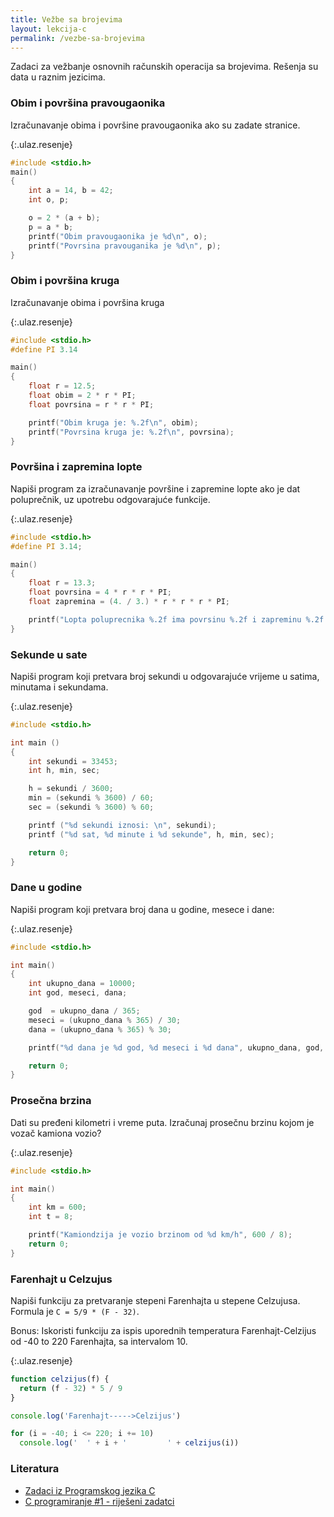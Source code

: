 ```yaml
---
title: Vežbe sa brojevima
layout: lekcija-c
permalink: /vezbe-sa-brojevima
---
```


Zadaci za vežbanje osnovnih računskih operacija sa brojevima. Rešenja su data u raznim jezicima.

### Obim i površina pravougaonika

Izračunavanje obima i površine pravougaonika ako su zadate stranice.

{:.ulaz.resenje}
```c
#include <stdio.h>
main()
{
    int a = 14, b = 42;
    int o, p;

    o = 2 * (a + b);
    p = a * b;
    printf("Obim pravougaonika je %d\n", o);
    printf("Povrsina pravouganika je %d\n", p);
}
```

### Obim i površina kruga

Izračunavanje obima i površina kruga

{:.ulaz.resenje}
```c
#include <stdio.h>
#define PI 3.14

main()
{
    float r = 12.5;
    float obim = 2 * r * PI;
    float povrsina = r * r * PI;

    printf("Obim kruga je: %.2f\n", obim);
    printf("Povrsina kruga je: %.2f\n", povrsina);
}
```

### Površina i zapremina lopte

Napiši program za izračunavanje površine i zapremine lopte ako je dat poluprečnik, uz upotrebu odgovarajuće funkcije.

{:.ulaz.resenje}
```c
#include <stdio.h>
#define PI 3.14;

main()
{
    float r = 13.3;
    float povrsina = 4 * r * r * PI;
    float zapremina = (4. / 3.) * r * r * r * PI;

    printf("Lopta poluprecnika %.2f ima povrsinu %.2f i zapreminu %.2f!", r, povrsina, zapremina);
}
```

### Sekunde u sate

Napiši program koji pretvara broj sekundi u odgovarajuće vrijeme u satima, minutama i sekundama.

{:.ulaz.resenje}
```c
#include <stdio.h>

int main ()
{
    int sekundi = 33453;
    int h, min, sec;

    h = sekundi / 3600;
    min = (sekundi % 3600) / 60;
    sec = (sekundi % 3600) % 60;

    printf ("%d sekundi iznosi: \n", sekundi);
    printf ("%d sat, %d minute i %d sekunde", h, min, sec);

    return 0;
}
```

### Dane u godine

Napiši program koji pretvara broj dana u godine, mesece i dane:

{:.ulaz.resenje}
```c
#include <stdio.h>

int main()
{
    int ukupno_dana = 10000;
    int god, meseci, dana;

    god  = ukupno_dana / 365;
    meseci = (ukupno_dana % 365) / 30;
    dana = (ukupno_dana % 365) % 30;

    printf("%d dana je %d god, %d meseci i %d dana", ukupno_dana, god, meseci, dana);

    return 0;
}
```

### Prosečna brzina

Dati su pređeni kilometri i vreme puta. Izračunaj prosečnu brzinu kojom je vozač kamiona vozio?

{:.ulaz.resenje}
```c
#include <stdio.h>

int main()
{
    int km = 600;
    int t = 8;

    printf("Kamiondzija je vozio brzinom od %d km/h", 600 / 8);
    return 0;
}
```

### Farenhajt u Celzujus

Napiši funkciju za pretvaranje stepeni Farenhajta u stepene Celzujusa. Formula je `C = 5/9 * (F - 32)`.

Bonus: Iskoristi funkciju za ispis uporednih temperatura Farenhajt-Celzijus od -40 to 220 Farenhajta, sa intervalom 10.

{:.ulaz.resenje}
```js
function celzijus(f) {
  return (f - 32) * 5 / 9
}

console.log('Farenhajt----->Celzijus')

for (i = -40; i <= 220; i += 10)
  console.log('  ' + i + '         ' + celzijus(i))

```

### Literatura

- [Zadaci iz Programskog jezika C](http://www.its.edu.rs/reseni-primeri-iz-programskog-jezika-c-3/)
- [C programiranje #1 - riješeni zadatci](https://www.mojwebdizajn.net/c-rijeseni-zadatci/c-programiranje-rijeseni-zadatci-1.aspx)
